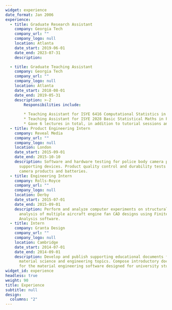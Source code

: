```yaml
---
widget: experience
date_format: Jan 2006
experience:
  - title: Graduate Research Assistant
    company: Georgia Tech
    company_url: ""
    company_logo: null
    location: Atlanta
    date_start: 2019-06-01
    date_end: 2023-07-31
    description: 

  - title: Graduate Teaching Assistant
    company: Georgia Tech
    company_url: ""
    company_logo: null
    location: Atlanta
    date_start: 2018-08-01
    date_end: 2019-05-31
    description: >-2
        Responsibilities include:
        
        * Teaching Assistant for ISYE 6416 Computational Statistics in Spring 2019.
        * Teaching Assistant for ISYE 2028 Basic Statistical Maths in Fall 2018.
        * Gave 6 lectures in total, in addition to tutorial sessions and office hours.
  - title: Product Engineering Intern
    company: Reveal Media
    company_url: ""
    company_logo: null
    location: London
    date_start: 2015-09-01
    date_end: 2015-10-10
    description: Software and hardware testing for police body camera products and
      supporting devices. Product quality control and durability tests for
      camera products and batteries.
  - title: Engineering Intern
    company: Rolls-Royce
    company_url: ""
    company_logo: null
    location: Derby
    date_start: 2015-07-01
    date_end: 2015-09-01
    description: Perform and analyze computer experiments on structural impact
      analysis of multiple aircraft engine fan CAD designs using Finite Elements
      Analysis software.
  - title: Intern
    company: Granta Design
    company_url: ""
    company_logo: null
    location: Cambridge
    date_start: 2014-07-01
    date_end: 2014-09-01
    description: Develop and publish supporting educational documents for learning
      material science and engineering topics. Compose introductory documents
      for the material engineering software designed for university students.
widget_id: experience
headless: true
weight: 90
title: Experience
subtitle: null
design:
  columns: "2"
---
```

